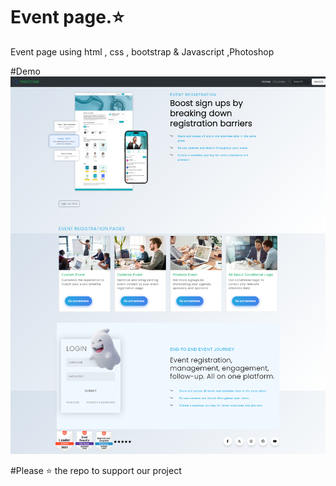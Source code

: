 # Event page.⭐
 Event page using html , css , bootstrap &amp; Javascript ,Photoshop

 




#Demo
![project demo](screenshot1.png)



#Please ⭐ the repo to support our project
